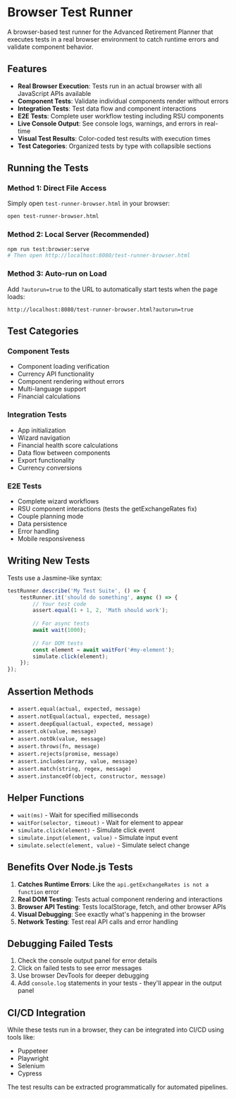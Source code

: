 # Browser Test Runner

A browser-based test runner for the Advanced Retirement Planner that executes tests in a real browser environment to catch runtime errors and validate component behavior.

## Features

- **Real Browser Execution**: Tests run in an actual browser with all JavaScript APIs available
- **Component Tests**: Validate individual components render without errors
- **Integration Tests**: Test data flow and component interactions
- **E2E Tests**: Complete user workflow testing including RSU components
- **Live Console Output**: See console logs, warnings, and errors in real-time
- **Visual Test Results**: Color-coded test results with execution times
- **Test Categories**: Organized tests by type with collapsible sections

## Running the Tests

### Method 1: Direct File Access
Simply open `test-runner-browser.html` in your browser:
```bash
open test-runner-browser.html
```

### Method 2: Local Server (Recommended)
```bash
npm run test:browser:serve
# Then open http://localhost:8080/test-runner-browser.html
```

### Method 3: Auto-run on Load
Add `?autorun=true` to the URL to automatically start tests when the page loads:
```
http://localhost:8080/test-runner-browser.html?autorun=true
```

## Test Categories

### Component Tests
- Component loading verification
- Currency API functionality
- Component rendering without errors
- Multi-language support
- Financial calculations

### Integration Tests
- App initialization
- Wizard navigation
- Financial health score calculations
- Data flow between components
- Export functionality
- Currency conversions

### E2E Tests
- Complete wizard workflows
- RSU component interactions (tests the getExchangeRates fix)
- Couple planning mode
- Data persistence
- Error handling
- Mobile responsiveness

## Writing New Tests

Tests use a Jasmine-like syntax:

```javascript
testRunner.describe('My Test Suite', () => {
    testRunner.it('should do something', async () => {
        // Your test code
        assert.equal(1 + 1, 2, 'Math should work');
        
        // For async tests
        await wait(1000);
        
        // For DOM tests
        const element = await waitFor('#my-element');
        simulate.click(element);
    });
});
```

## Assertion Methods

- `assert.equal(actual, expected, message)`
- `assert.notEqual(actual, expected, message)`
- `assert.deepEqual(actual, expected, message)`
- `assert.ok(value, message)`
- `assert.notOk(value, message)`
- `assert.throws(fn, message)`
- `assert.rejects(promise, message)`
- `assert.includes(array, value, message)`
- `assert.match(string, regex, message)`
- `assert.instanceOf(object, constructor, message)`

## Helper Functions

- `wait(ms)` - Wait for specified milliseconds
- `waitFor(selector, timeout)` - Wait for element to appear
- `simulate.click(element)` - Simulate click event
- `simulate.input(element, value)` - Simulate input event
- `simulate.select(element, value)` - Simulate select change

## Benefits Over Node.js Tests

1. **Catches Runtime Errors**: Like the `api.getExchangeRates is not a function` error
2. **Real DOM Testing**: Tests actual component rendering and interactions
3. **Browser API Testing**: Tests localStorage, fetch, and other browser APIs
4. **Visual Debugging**: See exactly what's happening in the browser
5. **Network Testing**: Test real API calls and error handling

## Debugging Failed Tests

1. Check the console output panel for error details
2. Click on failed tests to see error messages
3. Use browser DevTools for deeper debugging
4. Add `console.log` statements in your tests - they'll appear in the output panel

## CI/CD Integration

While these tests run in a browser, they can be integrated into CI/CD using tools like:
- Puppeteer
- Playwright
- Selenium
- Cypress

The test results can be extracted programmatically for automated pipelines.